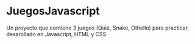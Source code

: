 # JuegosJavascript
Un proyecto que contiene 3 juegos (Quiz, Snake, Othello) para practicar, desarollado en Javascript, HTML y CSS
